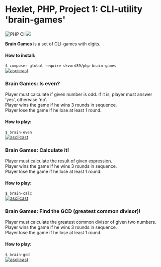 # Hexlet, PHP, Project 1: CLI-utility 'brain-games'
![PHP CI](https://github.com/skvord89/PHP-1-Brain-Games/workflows/PHP%20CI/badge.svg)
<a href="https://codeclimate.com/github/skvord89/php-project-lvl1/maintainability"><img src="https://api.codeclimate.com/v1/badges/6643f99c3022b04c9948/maintainability" /></a>

**Brain Games** is a set of CLI-games with digits.
#### How to install:
```$ composer global require skvord89/php-brain-games```  
[![asciicast](https://asciinema.org/a/wQ1WCW9mv41pcITklcxXCh2RF.svg)](https://asciinema.org/a/wQ1WCW9mv41pcITklcxXCh2RF)


### Brain Games: Is even?
Player must calculate if given number is odd. If it is, player must answer 'yes', otherwise 'no'.  
Player wins the game if he wins 3 rounds in sequence.  
Player lose the game if he lose at least 1 round.  

#### How to play:
```$ brain-even```  
[![asciicast](https://asciinema.org/a/s7zquzXmpBiw9zTWq7vFOLu5T.svg)](https://asciinema.org/a/s7zquzXmpBiw9zTWq7vFOLu5T)


### Brain Games: Calculate it!
Player must calculate the result of given expression.  
Player wins the game if he wins 3 rounds in sequence.  
Player lose the game if he lose at least 1 round.  

#### How to play:
```$ brain-calc```  
[![asciicast](https://asciinema.org/a/25LtUk9OkXHktNq8teIJFTNgw.svg)](https://asciinema.org/a/25LtUk9OkXHktNq8teIJFTNgw)

### Brain Games: Find the GCD (greatest common divisor)!
Player must calculate the greatest common divisor of given two numbers.  
Player wins the game if he wins 3 rounds in sequence.  
Player lose the game if he lose at least 1 round.  

#### How to play:
```$ brain-gcd```  
[![asciicast](https://asciinema.org/a/BNuqqySk9GyYLVKf6fGHZq3Ym.svg)](https://asciinema.org/a/BNuqqySk9GyYLVKf6fGHZq3Ym)
